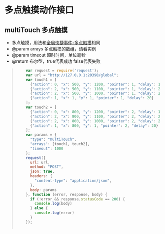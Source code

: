 # 多点触摸动作接口



## multiTouch 多点触摸
* 多点触摸，用法和[全局快捷事件-多点触摸](/zh-cn/funcs/global/global-shortcut.html#multitouch-多点触摸)相同
* @param  arrays 多点触摸的数组，请看实例
* @param  timeout 超时时间，单位毫秒
* @return 布尔型，true代表成功 false代表失败

> ```javascript
>     var request = require('request');
>     var url = "http://127.0.0.1:20390/global";
>     var touch1 = [
>       {"action": 0, "x": 500, "y": 1200, "pointer": 1, "delay": 1},
>       {"action": 2, "x": 500, "y": 1100, "pointer": 1, "delay": 20},
>       {"action": 2, "x": 500, "y": 1000, "pointer": 1, "delay": 20},
>       {"action": 1, "x": 1, "y": 1, "pointer": 1, "delay": 20}
>     ];
>     var touch2 = [
>       {"action": 0, "x": 800, "y": 1200, "pointer": 2, "delay": 1},
>       {"action": 2, "x": 800, "y": 1100, "pointer": 2, "delay": 20},
>       {"action": 2, "x": 800, "y": 1000, "pointer": 2, "delay": 20},
>       {"action": 1, "x": 800, "y": 1, "pointer": 2, "delay": 20}
>     ];
>     var params = {
>       "type": "multiTouch",
>       "arrays": [touch1, touch2],
>       "timeout": 1000
>     };
>     request({
>       url: url,
>       method: "POST",
>       json: true,
>       headers: {
>         "content-type": "application/json",
>       },
>       body: params
>     }, function (error, response, body) {
>       if (!error && response.statusCode == 200) {
>         console.log(body)
>       } else {
>         console.log(error)
>       }
>     });
>     
> ```